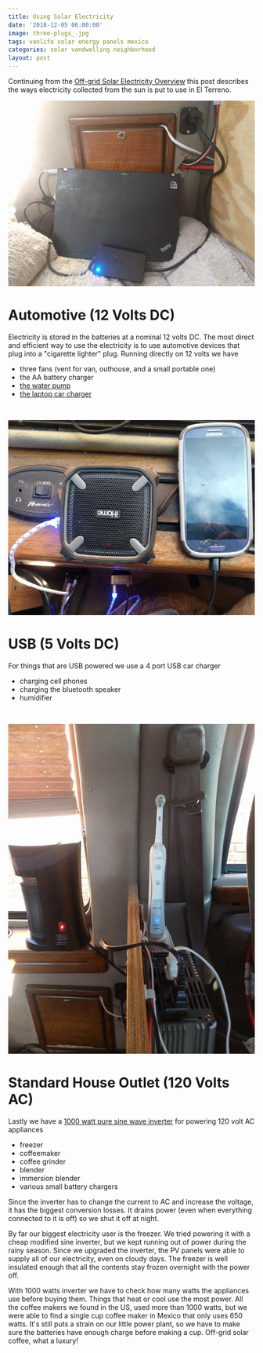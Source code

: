 ```yaml
---
title: Using Solar Electricity
date: '2018-12-05 06:00:00'
image: three-plugs_.jpg
tags: vanlife solar energy panels mexico
categories: solar vandwelling neighborhood
layout: post
---
```


Continuing from the [Off-grid Solar Electricity Overview](https://reverdecer.annalisagross.com/2018/10/05/off-grid-solar-electricity-overview/) this post describes the ways electricity collected from the sun is put to use in El Terreno.

[![](/images/laptop-charger_.jpg)](/images/laptop-charger.jpg)

# Automotive (12 Volts DC)

Electricity is stored in the batteries at a nominal 12 volts DC. The most direct and efficient way to use the electricity is to use automotive devices that plug into a "cigarette lighter" plug. Running directly on 12 volts we have 
* three fans (vent for van, outhouse, and a small portable one) 
* the AA battery charger
* [the water pump](https://reverdecer.annalisagross.com/2018/08/18/saving-for-a-not-rainy-day/)
* [the laptop car charger](https://www.amazon.com/gp/product/B005I56RM2/ref=as_li_tl?ie=UTF8&tag=annalisa144-20&camp=1789&creative=9325&linkCode=as2&creativeASIN=B005I56RM2&linkId=b8843bffdc80849436360a6b9b62eeba)

<br>

[![](/images/usb-charger_.jpg)](/images/usb-charger.jpg)

# USB (5 Volts DC)

For things that are USB powered we use a 4 port USB car charger
* charging cell phones
* charging the bluetooth speaker
* humidifier

<br>

[![](/images/powering-coffee-and-toothbrush_.jpg)](/images/powering-coffee-and-toothbrush.jpg)


# Standard House Outlet (120 Volts AC)

Lastly we have a [1000 watt pure sine wave inverter](https://www.amazon.com/gp/product/B0131L8NLM/ref=as_li_tl?ie=UTF8&tag=annalisa144-20&camp=1789&creative=9325&linkCode=as2&creativeASIN=B0131L8NLM&linkId=6bb08826365351ac945b6b099266d097) for powering 120 volt AC appliances
* freezer
* coffeemaker
* coffee grinder
* blender
* immersion blender
* various small battery chargers

Since the inverter has to change the current to AC and increase the voltage, it has the biggest conversion losses. It drains power (even when everything connected to it is off) so we shut it off at night.

By far our biggest electricity user is the freezer. We tried powering it with a cheap modified sine inverter, but we kept running out of power during the rainy season.  Since we upgraded the inverter, the PV panels were able to supply all of our electricity, even on cloudy days.  The freezer is well insulated enough that all the contents stay frozen overnight with the power off.

With 1000 watts inverter we have to check how many watts the appliances use before buying them.  Things that heat or cool use the most power.  All the coffee makers we found in the US, used more than 1000 watts, but we were able to find a single cup coffee maker in Mexico that only uses 650 watts. It's still puts a strain on our little power plant, so we have to make sure the batteries have enough charge before making a cup. Off-grid solar coffee, what a luxury!





